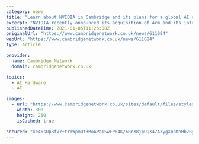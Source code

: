 ```yaml
---
category: news
title: "Learn about NVIDIA in Cambridge and its plans for a global AI research centre"
excerpt: "NVIDIA recently announced its acquisition of Arm and its intention to develop a new global centre of excellence in AI research in Cambridge. Join Cambridge Network for a special online event on Thursday 28 January,"
publishedDateTime: 2021-01-05T11:25:00Z
originalUrl: "https://www.cambridgenetwork.co.uk/news/611084"
webUrl: "https://www.cambridgenetwork.co.uk/news/611084"
type: article

provider:
  name: Cambridge Network
  domain: cambridgenetwork.co.uk

topics:
  - AI Hardware
  - AI

images:
  - url: "https://www.cambridgenetwork.co.uk/sites/default/files/styles/large/public/Blog%20Advert%20%28News%29.png?itok=XJens5pZ"
    width: 300
    height: 250
    isCached: true

secured: "xe46sUp8fV7+trTWpmUt3MoAPaTSwEP04K/6RrX8jpUQX4ZA3ygXnbtnHh2ByCC7zgnvF4WQ3BBzlpkT4r5b59K6h2glz1N/HP3zIGkJdZrqecMQj/gGfCrOfjCdvMM1iE8mcAHZbz2/CJ3/k8Yb2rSQJM08MjQmtM/y28jIowwgVveVpoSV3LCyJcUCciJk9CFdk/JsfULL5lakmuN08UdFbG59F0uQ9gQ4b63q4PHjK49XMKPVeDnW50+Nrq+OBDDh9gsT0puSpe0XO+iZcfYLMi4my/9NRjWzTlgs9e0YDL33jICHJs7Uv6I0nB+R/hNy77bc5ooH/FaulItI1bl8IUzeJ22fb/WI5RE0yoI=;DXkDa2JPiU6lWF0HFo9HIg=="
---
```


